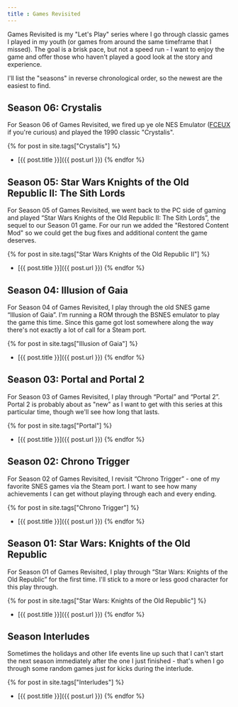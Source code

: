 ```yaml
---
title : Games Revisited
---
```


Games Revisited is my "Let's Play" series where I go through classic games I played in my youth (or games from around the same timeframe that I missed). The goal is a brisk pace, but not a speed run - I want to enjoy the game and offer those who haven't played a good look at the story and experience.

I'll list the "seasons" in reverse chronological order, so the newest are the easiest to find.

## Season 06: Crystalis
For Season 06 of Games Revisited, we fired up ye ole NES Emulator ([FCEUX](http://fceux.com/web/home.html) if you're curious) and played the 1990 classic "Crystalis".

{% for post in site.tags["Crystalis"] %}
 * [{{ post.title }}]({{ post.url }}) {% endfor %}

## Season 05: Star Wars Knights of the Old Republic II: The Sith Lords
For Season 05 of Games Revisited, we went back to the PC side of gaming and played &ldquo;Star Wars Knights of the Old Republic II: The Sith Lords&rdquo;, the sequel to our Season 01 game. For our run we added the "Restored Content Mod" so we could get the bug fixes and additional content the game deserves.

{% for post in site.tags["Star Wars Knights of the Old Republic II"] %}
 * [{{ post.title }}]({{ post.url }}) {% endfor %}

## Season 04: Illusion of Gaia
For Season 04 of Games Revisited, I play through the old SNES game &ldquo;Illusion of Gaia&rdquo;. I'm running a ROM through the BSNES emulator to play the game this time. Since this game got lost somewhere along the way there's not exactly a lot of call for a Steam port.

{% for post in site.tags["Illusion of Gaia"] %}
 * [{{ post.title }}]({{ post.url }}) {% endfor %}

## Season 03: Portal and Portal 2
For Season 03 of Games Revisited, I play through &ldquo;Portal&rdquo; and &ldquo;Portal 2&rdquo;. Portal 2 is probably about as "new" as I want to get with this series at this particular time, though we'll see how long that lasts.

{% for post in site.tags["Portal"] %}
 * [{{ post.title }}]({{ post.url }}) {% endfor %}

## Season 02: Chrono Trigger
For Season 02 of Games Revisited, I revisit &ldquo;Chrono Trigger&rdquo; - one of my favorite SNES games via the Steam port. I want to see how many achievements I can get without playing through each and every ending.

{% for post in site.tags["Chrono Trigger"] %}
 * [{{ post.title }}]({{ post.url }}) {% endfor %}

## Season 01: Star Wars: Knights of the Old Republic
For Season 01 of Games Revisited, I play through &ldquo;Star Wars: Knights of the Old Republic&rdquo; for the first time. I'll stick to a more or less good character for this play through.

{% for post in site.tags["Star Wars: Knights of the Old Republic"] %}
 * [{{ post.title }}]({{ post.url }}) {% endfor %}

## Season Interludes
Sometimes the holidays and other life events line up such that I can't start the next season immediately after the one I just finished - that's when I go through some random games just for kicks during the interlude.

{% for post in site.tags["Interludes"] %}
 * [{{ post.title }}]({{ post.url }}) {% endfor %}